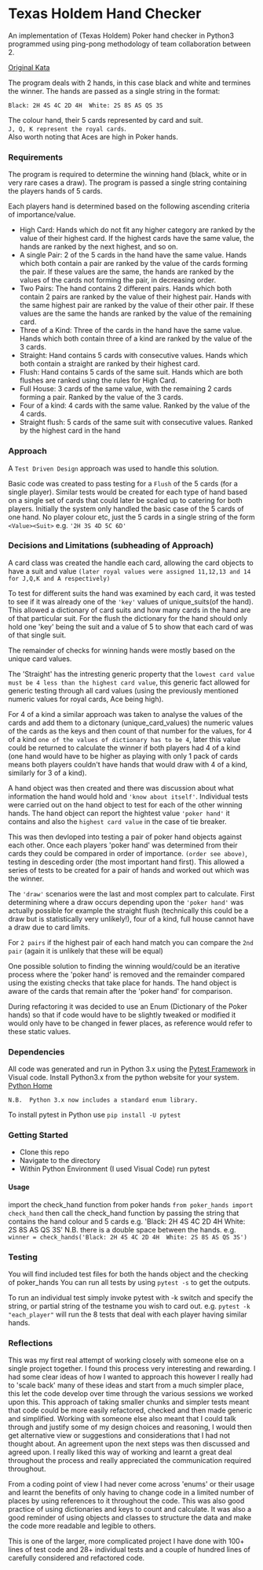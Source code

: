 # Texas Holdem Hand Checker
An implementation of (Texas Holdem) Poker hand checker in Python3 programmed using ping-pong methodology of team collaboration between 2.

[Original Kata](https://codingdojo.org/kata/PokerHands/, 'Coding Dojo Texa Hand Cheker Kata')

The program deals with 2 hands, in this case black and white and termines the winner.
The hands are passed as a single string in the format:

```Black: 2H 4S 4C 2D 4H  White: 2S 8S AS QS 3S```

The colour hand, their 5 cards represented by card and suit.  
```J, Q, K represent the royal cards```.  
Also worth noting that Aces are high in Poker hands.

### Requirements
The program is required to determine the winning hand (black, white or in very rare cases a draw).  The program is passed a single string containing the players hands of 5 cards.

Each players hand is determined based on the following ascending criteria of importance/value.

+ High Card: Hands which do not fit any higher category are ranked by the value of their highest card. If the highest cards have the same value, the hands are ranked by the next highest, and so on.
+ A single Pair: 2 of the 5 cards in the hand have the same value. Hands which both contain a pair are ranked by the value of the cards forming the pair. If these values are the same, the hands are ranked by the values of the cards not forming the pair, in decreasing order.
+ Two Pairs: The hand contains 2 different pairs. Hands which both contain 2 pairs are ranked by the value of their highest pair. Hands with the same highest pair are ranked by the value of their other pair. If these values are the same the hands are ranked by the value of the remaining card.
+ Three of a Kind: Three of the cards in the hand have the same value. Hands which both contain three of a kind are ranked by the value of the 3 cards.
+ Straight: Hand contains 5 cards with consecutive values. Hands which both contain a straight are ranked by their highest card.
+ Flush: Hand contains 5 cards of the same suit. Hands which are both flushes are ranked using the rules for High Card.
+ Full House: 3 cards of the same value, with the remaining 2 cards forming a pair. Ranked by the value of the 3 cards.
+ Four of a kind: 4 cards with the same value. Ranked by the value of the 4 cards.
+ Straight flush: 5 cards of the same suit with consecutive values. Ranked by the highest card in the hand


### Approach
A ```Test Driven Design``` approach was used to handle this solution.  

Basic code was created to pass testing for a ```Flush``` of the 5 cards (for a single player).  Similar tests would be created for each type of hand based on a single set of cards that could later be scaled up to catering for both players.  Initially the system only handled the basic case of the 5 cards of one hand.  No player colour etc, just the 5 cards in a single string of the form ```<Value><Suit>``` e.g. ```'2H 3S 4D 5C 6D'```

### Decisions and Limitations (subheading of Approach)
A card class was created the handle each card, allowing the card objects to have a suit and value ```(later royal values were assigned 11,12,13 and 14 for J,Q,K and A respectively)```

To test for different suits the hand was examined by each card, it was tested to see if it was already one of the ```'key'``` values of unique_suits(of the hand).  This allowed a dictionary of card suits and how many cards in the hand are of that particular suit.  For the flush the dictionary for the hand should only hold one 'key' being the suit and a value of 5 to show that each card of was of that single suit.

The remainder of checks for winning hands were mostly based on the unique card values.  

The 'Straight' has the intresting generic property that the ```lowest card value must be 4 less than the highest card value```, this generic fact allowed for generic testing through all card values (using the previously mentioned numeric values for royal cards, Ace being high).

For 4 of a kind a similar approach was taken to analyse the values of the cards and add them to a dictonary (unique_card_values) the numeric values of the cards as the keys and then count of that number for the values, for 4 of a kind ```one of the values of dictionary has to be 4```, later this value could be returned to calculate the winner if both players had 4 of a kind (one hand would have to be higher as playing with only 1 pack of cards means both players couldn't have hands that would draw with 4 of a kind, similarly for 3 of a kind).

A hand object was then created and there was discussion about what information the hand would hold and ```'know about itself'```.  Individual tests were carried out on the hand object to test for each of the other winning hands.  The hand object can report the hightest value ```'poker hand'``` it contains and also the ```highest card value``` in the case of tie breaker.

This was then devloped into testing a pair of poker hand objects against each other.  Once each players 'poker hand' was determined from their cards they could be compared in order of importance. ```(order see above)```, testing in desceding order (the most important hand first).  This allowed a series of tests to be created for a pair of hands and worked out which was the winner.

The ```'draw'``` scenarios were the last and most complex part to calculate.  First determining where a draw occurs depending upon the ```'poker hand'``` was actually possible for example the straight flush (technically this could be a draw but is statistically very unlikely!), four of a kind, full house cannot have a draw due to card limits.

For ```2 pairs``` if the highest pair of each hand match you can compare the ```2nd pair``` (again it is unlikely that these will be equal)

One possible solution to finding the winning would/could be an iterative process where the 'poker hand' is removed and the remainder compared using the existing checks that take place for hands.  The hand object is aware of the cards that remain after the 'poker hand' for comparison.


During refactoring it was decided to use an Enum (Dictionary of the Poker hands) so that if code would have to be slightly tweaked or modified it would only have to be changed in fewer places, as reference would refer to these static values.

### Dependencies

All code was generated and run in Python 3.x using the [Pytest Framework](https://docs.pytest.org/en/6.2.x/, 'Pytest Guidance') in Visual code.
Install Python3.x from the python website for your system.
[Python Home](https://www.python.org/, 'Python Main Site')

```N.B.  Python 3.x now includes a standard enum library.```

To install pytest in Python use
```pip install -U pytest```

### Getting Started
- Clone this repo
- Navigate to the directory
- Within Python Environment (I used Visual Code) run pytest

#### Usage
import the check_hand function from poker hands
```from poker_hands import check_hand```
then call the check_hand function by passing the string that contains the hand colour and 5 cards
e.g. 'Black: 2H 4S 4C 2D 4H  White: 2S 8S AS QS 3S' N.B. there is a double space between the hands.
e.g. ```winner = check_hands('Black: 2H 4S 4C 2D 4H  White: 2S 8S AS QS 3S')```

### Testing
You will find included test files for both the hands object and the checking of poker_hands
You can run all tests by using ```pytest -s``` to get the outputs.

To run an individual test simply invoke pytest with -k switch and specify the string, or partial string of the testname you wish to card out.
e.g. ```pytest -k "each_player"``` will run the 8 tests that deal with each player having similar hands.


### Reflections
This was my first real attempt of working closely with someone else on a single project together.  I found this process very interesting and rewarding.  I had some clear ideas of how I wanted to approach this however I really had to 'scale back' many of these ideas and start from a much simpler place, this let the code develop over time through the various sessions we worked upon this.  This approach of taking smaller chunks and simpler tests meant that code could be more easily refactored, checked and then made generic and simplified.  Working with someone else also meant that I could talk through and justify some of my design choices and reasoning, I would then get alternative view or suggestions and considerations that I had not thought about.  An agreement upon the next steps was then discussed and agreed upon.  I really liked this way of working and learnt a great deal throughout the process and really appreciated the communication required throughout.  

From a coding point of view I had never come across 'enums' or their usage and learnt the benefits of only having to change code in a limited number of places by using references to it throughout the code.  This was also good practice of using dictionaries and keys to count and calculate.  It was also a good reminder of using objects and classes to structure the data and make the code more readable and legible to others.

This is one of the larger, more complicated project I have done with 100+ lines of test code and 28+ individual tests and a couple of hundred lines of carefully considered and refactored code.